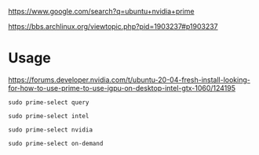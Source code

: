 https://www.google.com/search?q=ubuntu+nvidia+prime

https://bbs.archlinux.org/viewtopic.php?pid=1903237#p1903237

# Usage
https://forums.developer.nvidia.com/t/ubuntu-20-04-fresh-install-looking-for-how-to-use-prime-to-use-igpu-on-desktop-intel-gtx-1060/124195

`sudo prime-select query`

`sudo prime-select intel`

`sudo prime-select nvidia`

`sudo prime-select on-demand`
